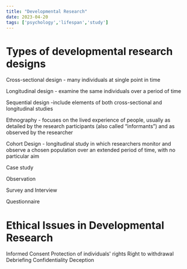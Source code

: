```yaml
---
title: "Developmental Research"
date: 2023-04-20
tags: ['psychology','lifespan','study']
---
```

# Types of developmental research designs 
Cross-sectional design - many individuals at single point in time 

Longitudinal design - examine the same individuals over a period of time 

Sequential design -include elements of both cross-sectional and longitudinal studies 

Ethnography - focuses on the lived experience of people, usually as detailed by the research participants (also called “informants”) and as observed by the researcher

Cohort Design -  longitudinal study in which researchers monitor and observe a chosen population over an extended period of time, with no particular aim 

Case study

Observation

Survey and Interview

Questionnaire


# Ethical Issues in Developmental Research
Informed Consent 
Protection of individuals' rights
Right to withdrawal
Debriefing
Confidentiality
Deception 

